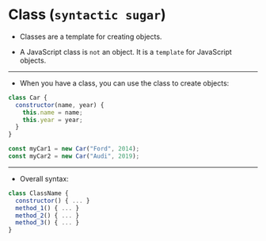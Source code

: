 # Class (`syntactic sugar`)

- Classes are a template for creating objects.

- A JavaScript class is `not` an object. It is a `template` for JavaScript objects.

- - - - 

- When you have a class, you can use the class to create objects:


```js
class Car {
  constructor(name, year) {
    this.name = name;
    this.year = year;
  }
}
```

```js
const myCar1 = new Car("Ford", 2014);
const myCar2 = new Car("Audi", 2019);
```

- - - - 

- Overall syntax:
```js
class ClassName {
  constructor() { ... }
  method_1() { ... }
  method_2() { ... }
  method_3() { ... }
}
```
